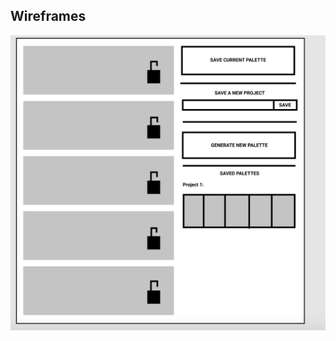 ## Wireframes 
![Wireframes](https://github.com/raualex/palettepicker/blob/master/public/Images/Palette-Picker-wireframe.png)
